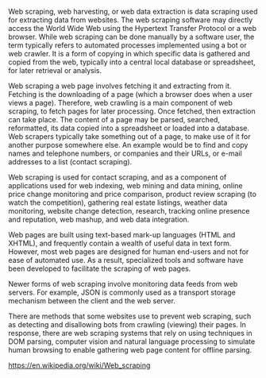Web scraping, web harvesting, or web data extraction is data scraping used for extracting data from websites. The web scraping software may directly access the World Wide Web using the Hypertext Transfer Protocol or a web browser. While web scraping can be done manually by a software user, the term typically refers to automated processes implemented using a bot or web crawler. It is a form of copying in which specific data is gathered and copied from the web, typically into a central local database or spreadsheet, for later retrieval or analysis.

Web scraping a web page involves fetching it and extracting from it. Fetching is the downloading of a page (which a browser does when a user views a page). Therefore, web crawling is a main component of web scraping, to fetch pages for later processing. Once fetched, then extraction can take place. The content of a page may be parsed, searched, reformatted, its data copied into a spreadsheet or loaded into a database. Web scrapers typically take something out of a page, to make use of it for another purpose somewhere else. An example would be to find and copy names and telephone numbers, or companies and their URLs, or e-mail addresses to a list (contact scraping).

Web scraping is used for contact scraping, and as a component of applications used for web indexing, web mining and data mining, online price change monitoring and price comparison, product review scraping (to watch the competition), gathering real estate listings, weather data monitoring, website change detection, research, tracking online presence and reputation, web mashup, and web data integration.

Web pages are built using text-based mark-up languages (HTML and XHTML), and frequently contain a wealth of useful data in text form. However, most web pages are designed for human end-users and not for ease of automated use. As a result, specialized tools and software have been developed to facilitate the scraping of web pages.

Newer forms of web scraping involve monitoring data feeds from web servers. For example, JSON is commonly used as a transport storage mechanism between the client and the web server.

There are methods that some websites use to prevent web scraping, such as detecting and disallowing bots from crawling (viewing) their pages. In response, there are web scraping systems that rely on using techniques in DOM parsing, computer vision and natural language processing to simulate human browsing to enable gathering web page content for offline parsing.

https://en.wikipedia.org/wiki/Web_scraping
